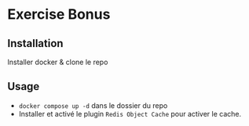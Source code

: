 # Exercise Bonus

## Installation

Installer docker & clone le repo

## Usage

- `docker compose up -d` dans le dossier du repo
- Installer et activé le plugin `Redis Object Cache` pour activer le cache.